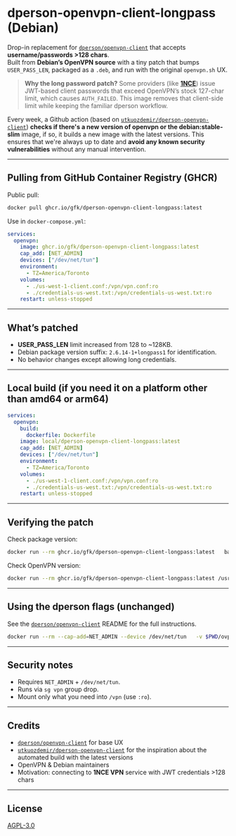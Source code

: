 # dperson-openvpn-client-longpass (Debian)

Drop-in replacement for [`dperson/openvpn-client`](https://github.com/dperson/openvpn-client) that accepts **username/passwords >128 chars**.  
Built from **Debian’s OpenVPN source** with a tiny patch that bumps `USER_PASS_LEN`, packaged as a `.deb`, and run with the original `openvpn.sh` UX. 

> **Why the long password patch?** Some providers (like [**1NCE**](https://help.1nce.com/dev-hub/docs/vpn-service-features-limitations#vpn-client-password-length)) issue JWT-based client passwords that exceed OpenVPN’s stock 127-char limit, which causes `AUTH_FAILED`. This image removes that client-side limit while keeping the familiar dperson workflow.

Every week, a Github action (based on [`utkuozdemir/dperson-openvpn-client`](https://github.com/utkuozdemir/dperson-openvpn-client)) **checks if there's a new version of openvpn or the debian:stable-slim** image, if so, it builds a new image with the latest versions. This ensures that we're always up to date and **avoid any known security vulnerabilities** without any manual intervention.

---

## Pulling from GitHub Container Registry (GHCR)

Public pull:
```bash
docker pull ghcr.io/gfk/dperson-openvpn-client-longpass:latest
```

Use in `docker-compose.yml`:
```yaml
services:
  openvpn:
    image: ghcr.io/gfk/dperson-openvpn-client-longpass:latest
    cap_add: [NET_ADMIN]
    devices: ["/dev/net/tun"]
    environment:
      - TZ=America/Toronto
    volumes:
      - ./us-west-1-client.conf:/vpn/vpn.conf:ro
      - ./credentials-us-west.txt:/vpn/credentials-us-west.txt:ro
    restart: unless-stopped
```

---

## What’s patched

- **USER_PASS_LEN** limit increased from 128 to ~128KB.
- Debian package version suffix: `2.6.14-1+longpass1` for identification.
- No behavior changes except allowing long credentials.

---

## Local build (if you need it on a platform other than amd64 or arm64)

```yaml
services:
  openvpn:
    build:
      dockerfile: Dockerfile
    image: local/dperson-openvpn-client-longpass:latest
    cap_add: [NET_ADMIN]
    devices: ["/dev/net/tun"]
    environment:
      - TZ=America/Toronto
    volumes:
      - ./us-west-1-client.conf:/vpn/vpn.conf:ro
      - ./credentials-us-west.txt:/vpn/credentials-us-west.txt:ro
    restart: unless-stopped
```

---

## Verifying the patch

Check package version:
```bash
docker run --rm ghcr.io/gfk/dperson-openvpn-client-longpass:latest   bash -lc 'dpkg -s openvpn | grep ^Version'
```

Check OpenVPN version:
```bash
docker run --rm ghcr.io/gfk/dperson-openvpn-client-longpass:latest /usr/sbin/openvpn --version
```

---

## Using the dperson flags (unchanged)

See the [`dperson/openvpn-client`](https://github.com/dperson/openvpn-client) README for the full instructions.

```bash
docker run --rm --cap-add=NET_ADMIN --device /dev/net/tun   -v $PWD/ovpn:/vpn   ghcr.io/gfk/dperson-openvpn-client-longpass:latest   -v 'vpn.server.example;USERNAME;A_very_long_password'   -r 192.168.1.0/24 -f ""
```

---

## Security notes

- Requires `NET_ADMIN` + `/dev/net/tun`.
- Runs via `sg vpn` group drop.
- Mount only what you need into `/vpn` (use `:ro`).

---

## Credits

- [`dperson/openvpn-client`](https://github.com/dperson/openvpn-client) for base UX
- [`utkuozdemir/dperson-openvpn-client`](https://github.com/utkuozdemir/dperson-openvpn-client) for the inspiration about the automated build with the latest versions 
- OpenVPN & Debian maintainers
- Motivation: connecting to **1NCE VPN** service with JWT credentials >128 chars

---

## License

[AGPL-3.0](https://www.gnu.org/licenses/agpl-3.0.en.html)
